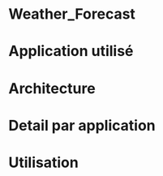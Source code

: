 # Weather_Forecast

# Application utilisé

# Architecture

# Detail par application

# Utilisation

###